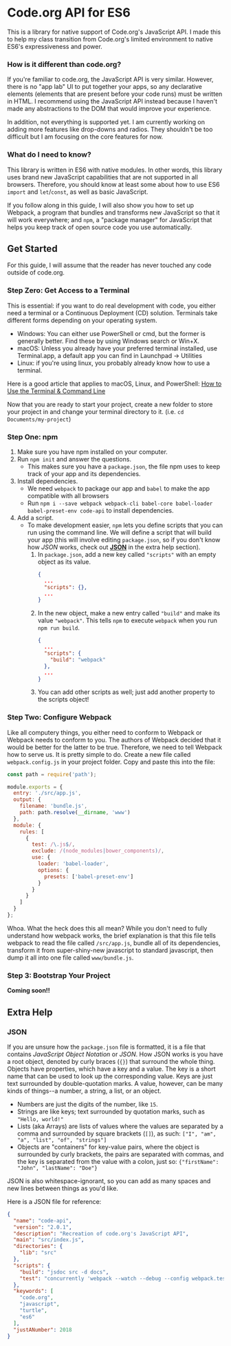 # Code.org API for ES6
This is a library for native support of Code.org's JavaScript API.
I made this to help my class transition from Code.org's limited environment
to native ES6's expressiveness and power.

### How is it different than code.org?
If you're familiar to code.org, the JavaScript API is very similar.
However, there is no "app lab" UI to put together your apps, so 
any declarative elements (elements that are present before your code runs)
must be written in HTML. I recommend using the JavaScript API instead
because I haven't made any abstractions to the DOM that would improve
your experience.

In addition, not everything is supported yet. I am currently working on
adding more features like drop-downs and radios. They shouldn't be too
difficult but I am focusing on the core features for now.

### What do I need to know?
This library is written in ES6 with native modules. In other words,
this library uses brand new JavaScript capabilities that are not
supported in all browsers. Therefore, you should know at least some
about how to use ES6 `import` and `let`/`const`, as well as basic
JavaScript.

If you follow along in this guide, I will also show you
how to set up Webpack, a program that bundles and transforms new
JavaScript so that it will work everywhere; and `npm`, a "package
manager" for JavaScript that helps you keep track of open source code
you use automatically.

## Get Started
For this guide, I will assume that the reader has never touched any code
outside of code.org.

### Step Zero: Get Access to a Terminal
This is essential: if you want to do real development with code, you
either need a terminal or a Continuous Deployment (CD) solution.
Terminals take different forms depending on your operating system.

* Windows: You can either use PowerShell or cmd, but the former is
  generally better. Find these by using Windows search or Win+X.
* macOS: Unless you already have your preferred terminal installed,
  use Terminal.app, a default app you can find in Launchpad -> Utilities
* Linux: if you're using linux, you probably already know how to use
  a terminal.

Here is a good article that applies to macOS, Linux, and PowerShell:
[How to Use the Terminal & Command Line](http://blog.galvanize.com/how-to-use-the-terminal-command-line/)

Now that you are ready to start your project, create a new folder to store
your project in and change your terminal directory to it. (i.e. 
`cd Documents/my-project`)

### Step One: npm
1. Make sure you have npm installed on your computer.
2. Run `npm init` and answer the questions.
    * This makes sure you have a `package.json`, the file npm uses to 
      keep track of your app and its dependencies.
3. Install dependencies.
    * We need `webpack` to package our app and `babel` to make the app
      compatible with all browsers
    * Run `npm i --save webpack webpack-cli
      babel-core babel-loader babel-preset-env
      code-api` to install dependencies.
4. Add a script.
    * To make development easier, `npm`  lets you define scripts that you
      can run using the command line. We will define a script that will
      build your app (this will involve editing `package.json`, so if
      you don't know how *JSON* works, check out **[JSON](#json)**
      in the extra help section).
        1. In `package.json`, add a new key called `"scripts"` with an empty
           object as its value.
           ```json
           {
             ...
             "scripts": {},
             ...
           }
              ```
        2. In the new object, make a new entry called `"build"` and make its 
           value `"webpack"`. This tells `npm` to execute `webpack` when you 
           run `npm run build`.
           ```json
           {
             ...
             "scripts": {
               "build": "webpack"
             },
             ...
           }
           ```
        3. You can add other scripts as well; just add another property
           to the scripts object!

### Step Two: Configure Webpack
Like all computery things, you either need to conform to Webpack or
Webpack needs to conform to you. The authors of Webpack decided that
it would be better for the latter to be true. Therefore, we need to
tell Webpack how to serve us. It is pretty simple to do. Create a new
file called `webpack.config.js` in your project folder. Copy and paste
this into the file:

```javascript
const path = require('path');

module.exports = {
  entry: './src/app.js',
  output: {
    filename: 'bundle.js',
    path: path.resolve(__dirname, 'www')
  },
  module: {
    rules: [
      {
        test: /\.js$/,
        exclude: /(node_modules|bower_components)/,
        use: {
          loader: 'babel-loader',
          options: {
            presets: ['babel-preset-env']
          }
        }
      }
    ]
  }
};
```

Whoa. What the heck does this all mean? While you don't need to fully
understand how webpack works, the brief explanation is that this file
tells webpack to read the file called `/src/app.js`, bundle all of its
dependencies, transform it from super-shiny-new javascript to
standard javascript, then dump it all into one file called
`www/bundle.js`.

### Step 3: Bootstrap Your Project
**Coming soon!!**

## Extra Help
### JSON
If you are unsure how the `package.json` file is formatted, it is a file
that contains *JavaScript Object Notation* or *JSON*. How JSON works is
you have a root object, denoted by curly braces (`{}`) that surround the
whole thing. Objects have properties, which have a key and a value. The
key is a short name that can be used to look up the corresponding value.
Keys are just text surrounded by double-quotation marks. A value,
however, can be many kinds of things--a number, a string, a list, or an
object.

* Numbers are just the digits of the number, like `15`.
* Strings are like keys; text surrounded by quotation marks, such as
  `"Hello, world!"`
* Lists (aka Arrays) are lists of values where the values are separated
  by a comma and surrounded by square brackets (`[]`), as such: `["I", "am",
  "a", "list", "of", "strings"]`
* Objects are "containers" for key-value pairs, where the object is surrounded
  by curly brackets, the pairs are separated with commas, and the key is
  separated from the value with a colon, just so: 
  `{"firstName": "John", "lastName": "Doe"}`

JSON is also whitespace-ignorant, so you can add as many spaces and new
lines between things as you'd like.

Here is a JSON file for reference:
```json
{
  "name": "code-api",
  "version": "2.0.1",
  "description": "Recreation of code.org's JavaScript API",
  "main": "src/index.js",
  "directories": {
    "lib": "src"
  },
  "scripts": {
    "build": "jsdoc src -d docs",
    "test": "concurrently 'webpack --watch --debug --config webpack.test.js' 'serve test/www'"
  },
  "keywords": [
    "code.org",
    "javascript",
    "turtle",
    "es6"
  ],
  "justANumber": 2018
}
```
